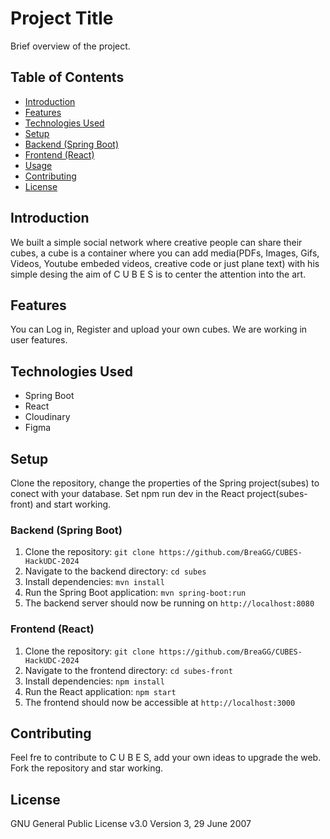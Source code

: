 # Project Title

Brief overview of the project.

## Table of Contents

- [Introduction](#introduction)
- [Features](#features)
- [Technologies Used](#technologies-used)
- [Setup](#setup)
- [Backend (Spring Boot)](#backend-spring-boot)
- [Frontend (React)](#frontend-react)
- [Usage](#usage)
- [Contributing](#contributing)
- [License](#license)

## Introduction

We built a simple social network where creative people can share their cubes, a cube is a container where you can add media(PDFs, Images, Gifs, Videos, Youtube embeded videos, creative code or just plane text) with his simple desing the aim of C U B E S is to center the attention into the art.
## Features

You can Log in, Register and upload your own cubes. We are working in user features.

## Technologies Used

- Spring Boot
- React
- Cloudinary
- Figma

## Setup

Clone the repository, change the properties  of the Spring project(subes) to conect with your database. Set npm run dev in the React project(subes-front) and start working.

### Backend (Spring Boot)

1. Clone the repository: `git clone https://github.com/BreaGG/CUBES-HackUDC-2024`
2. Navigate to the backend directory: `cd subes`
3. Install dependencies: `mvn install`
4. Run the Spring Boot application: `mvn spring-boot:run`
5. The backend server should now be running on `http://localhost:8080`

### Frontend (React)

1. Clone the repository: `git clone https://github.com/BreaGG/CUBES-HackUDC-2024`
2. Navigate to the frontend directory: `cd subes-front`
3. Install dependencies: `npm install`
4. Run the React application: `npm start`
5. The frontend should now be accessible at `http://localhost:3000`


## Contributing

Feel fre to contribute to C U B E S, add your own ideas to upgrade the web. 
Fork the repository and star working.

## License

GNU General Public License v3.0
    Version 3, 29 June 2007
